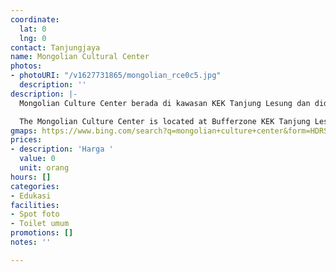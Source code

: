 ```yaml
---
coordinate:
  lat: 0
  lng: 0
contact: Tanjungjaya
name: Mongolian Cultural Center
photos:
- photoURI: "/v1627731865/mongolian_rce0c5.jpg"
  description: ''
description: |-
  Mongolian Culture Center berada di kawasan KEK Tanjung Lesung dan didesain langsung oleh arsitek asal Mongolia. Konsepnya sendiri dirancang oleh Duta Besar Mongolia di Indonesia, Madam Battsetseg Shagdar. Terdapat banyak spot foto bagi para pengunjung di tempat wisata ini.

  The Mongolian Culture Center is located at Bufferzone KEK Tanjung Lesung and was designed directly by a Mongolian architect. The concept itself was designed by the Ambassador of Mongolia in Indonesia, Madam Battsetseg Shagdar. There are manyphoto spots for visitors at this place.
gmaps: https://www.bing.com/search?q=mongolian+culture+center&form=HDRSC1&filters=local_ypid:"YN7999x4014179871712442"&shtp=GetUrl&shid=d8bf5b9d-8aa8-4cf7-8142-e6b853f0d1de&shtk=TW9uZ29saWFuIEN1bHR1cmUgQ2VudGVy&shdk=Rm91bmQgb24gQmluZy4%3D&shhk=SNwWQodQQ4eAO12OYHhBeBuz78g9PrbnmbQ7Ze7m5DQ%3D
prices:
- description: 'Harga '
  value: 0
  unit: orang
hours: []
categories:
- Edukasi
facilities:
- Spot foto
- Toilet umum
promotions: []
notes: ''

---
```

